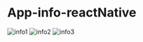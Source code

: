 # App-info-reactNative

![info1](https://user-images.githubusercontent.com/90357014/148535707-371023e7-22cc-4b41-a4f0-930ec24ffb19.png)
![info2](https://user-images.githubusercontent.com/90357014/148535712-bfa94dfa-3b91-4df7-aaef-219096e0cb9b.png)
![info3](https://user-images.githubusercontent.com/90357014/148535717-703bbf33-e13b-45c3-ae33-e1c6f5969e28.png)
